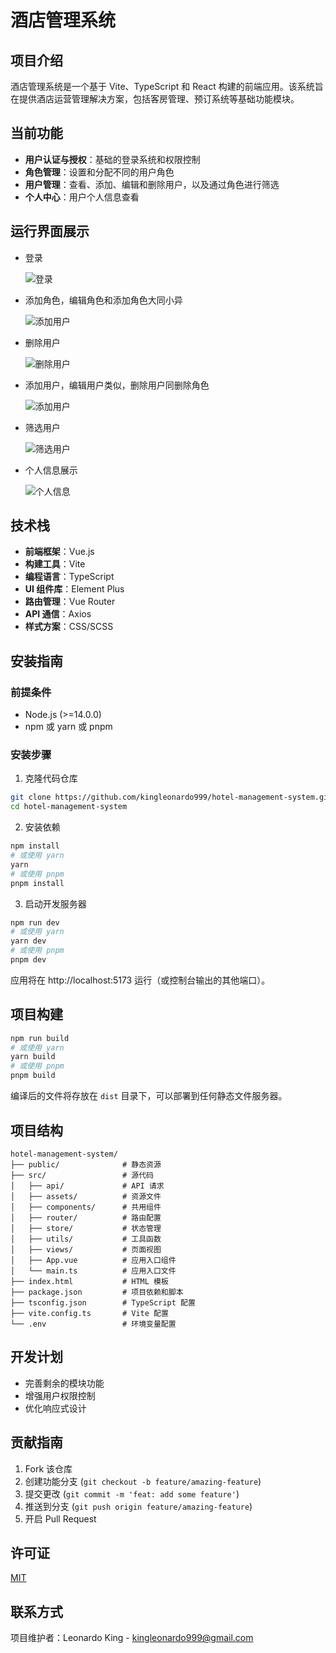 # 酒店管理系统

## 项目介绍

酒店管理系统是一个基于 Vite、TypeScript 和 React 构建的前端应用。该系统旨在提供酒店运营管理解决方案，包括客房管理、预订系统等基础功能模块。

## 当前功能

- **用户认证与授权**：基础的登录系统和权限控制
- **角色管理**：设置和分配不同的用户角色
- **用户管理**：查看、添加、编辑和删除用户，以及通过角色进行筛选
- **个人中心**：用户个人信息查看
  
## 运行界面展示

-   登录

	![登录](https://imgs.161517.xyz/2025/05/24/PixPin_2025-05-24_15-42-47.gif)
	
-   添加角色，编辑角色和添加角色大同小异

    ![添加用户](https://imgs.161517.xyz/2025/05/24/PixPin_2025-05-24_15-44-48.gif)

-   删除用户

    ![删除用户](https://imgs.161517.xyz/2025/05/24/PixPin_2025-05-24_15-48-12.gif)

-   添加用户，编辑用户类似，删除用户同删除角色

    ![添加用户](https://imgs.161517.xyz/2025/05/24/PixPin_2025-05-24_15-51-30.gif)

-   筛选用户

    ![筛选用户](https://imgs.161517.xyz/2025/05/24/PixPin_2025-05-24_15-53-10.gif)

-   个人信息展示

    ![个人信息](https://imgs.161517.xyz/2025/05/24/PixPin_2025-05-24_15-53-47.png)

## 技术栈

- **前端框架**：Vue.js
- **构建工具**：Vite
- **编程语言**：TypeScript
- **UI 组件库**：Element Plus
- **路由管理**：Vue Router
- **API 通信**：Axios
- **样式方案**：CSS/SCSS

## 安装指南

### 前提条件

- Node.js (>=14.0.0)
- npm 或 yarn 或 pnpm

### 安装步骤

1. 克隆代码仓库
```bash
git clone https://github.com/kingleonardo999/hotel-management-system.git
cd hotel-management-system
```

2. 安装依赖
```bash
npm install
# 或使用 yarn
yarn
# 或使用 pnpm
pnpm install
```

3. 启动开发服务器
```bash
npm run dev
# 或使用 yarn
yarn dev
# 或使用 pnpm
pnpm dev
```

应用将在 http://localhost:5173 运行（或控制台输出的其他端口）。

## 项目构建

```bash
npm run build
# 或使用 yarn
yarn build
# 或使用 pnpm
pnpm build
```

编译后的文件将存放在 `dist` 目录下，可以部署到任何静态文件服务器。

## 项目结构

```
hotel-management-system/
├── public/              # 静态资源
├── src/                 # 源代码
│   ├── api/             # API 请求
│   ├── assets/          # 资源文件
│   ├── components/      # 共用组件
│   ├── router/          # 路由配置
│   ├── store/           # 状态管理
│   ├── utils/           # 工具函数
│   ├── views/           # 页面视图
│   ├── App.vue          # 应用入口组件
│   └── main.ts          # 应用入口文件
├── index.html           # HTML 模板
├── package.json         # 项目依赖和脚本
├── tsconfig.json        # TypeScript 配置
├── vite.config.ts       # Vite 配置
└── .env                 # 环境变量配置
```

## 开发计划

- 完善剩余的模块功能
- 增强用户权限控制
- 优化响应式设计

## 贡献指南

1. Fork 该仓库
2. 创建功能分支 (`git checkout -b feature/amazing-feature`)
3. 提交更改 (`git commit -m 'feat: add some feature'`)
4. 推送到分支 (`git push origin feature/amazing-feature`)
5. 开启 Pull Request

## 许可证

[MIT](./LICENSE)

## 联系方式

项目维护者：Leonardo King - kingleonardo999@gmail.com
